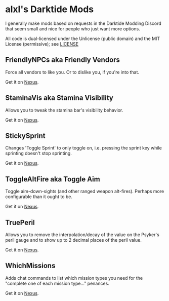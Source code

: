 # alxl's Darktide Mods
I generally make mods based on requests in the Darktide Modding Discord that seem small and nice for people who just want more options.

All code is dual-licensed under the Unlicense (public domain) and the MIT License (permissive); see [LICENSE](LICENSE)

## FriendlyNPCs aka Friendly Vendors
Force all vendors to like you. Or to dislike you, if you're into that.

Get it on [Nexus](https://www.nexusmods.com/warhammer40kdarktide/mods/59).

## StaminaVis aka Stamina Visibility
Allows you to tweak the stamina bar's visibility behavior.

Get it on [Nexus](https://www.nexusmods.com/warhammer40kdarktide/mods/57).

## StickySprint
Changes 'Toggle Sprint' to only toggle on, i.e. pressing the sprint key while sprinting doesn't stop sprinting.

Get it on [Nexus](https://www.nexusmods.com/warhammer40kdarktide/mods/62).

## ToggleAltFire aka Toggle Aim
Toggle aim-down-sights (and other ranged weapon alt-fires). Perhaps more configurable than it ought to be.

Get it on [Nexus](https://www.nexusmods.com/warhammer40kdarktide/mods/60).

## TruePeril
Allows you to remove the interpolation/decay of the value on the Psyker's peril gauge and to show up to 2 decimal places of the peril value.

Get it on [Nexus](https://www.nexusmods.com/warhammer40kdarktide/mods/63).

## WhichMissions
Adds chat commands to list which mission types you need for the "complete one of each mission type..." penances.

Get it on [Nexus](https://www.nexusmods.com/warhammer40kdarktide/mods/55).

